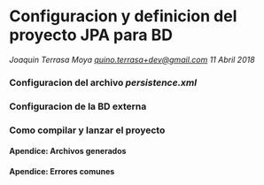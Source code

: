 # Configuracion y definicion del proyecto JPA para BD
*Joaquin Terrasa Moya <quino.terrasa+dev@gmail.com>*
*11 Abril 2018*

### Configuracion del archivo *persistence.xml*

### Configuracion de la BD externa

### Como compilar y lanzar el proyecto

#### Apendice: Archivos generados

#### Apendice: Errores comunes